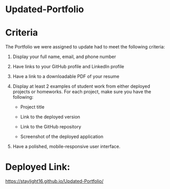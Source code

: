 # Updated-Portfolio


# Criteria 
 The Portfolio we were assigned to update had to meet the following criteria:

 1. Display your full name, email, and phone number

 2. Have links to your GitHub profile and LinkedIn profile

 3. Have a link to a downloadable PDF of your resume

 4. Display at least 2 examples of student work from either deployed projects or homeworks. For each project, make sure you have the following:

    * Project title

    * Link to the deployed version

    * Link to the GitHub repository

    * Screenshot of the deployed application

 5. Have a polished, mobile-responsive user interface.

# Deployed Link:
https://staylight16.github.io/Updated-Portfolio/ 

